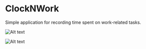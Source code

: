 # ClockNWork
Simple application for recording time spent on work-related tasks.

![Alt text](http://www.cbtek.net/git-demos/clocknwork_ss1.png "ClockNWork Screenshot 1")


![Alt text](http://www.cbtek.net/git-demos/clocknwork_ss2.png "ClockNWork Screenshot 2")

